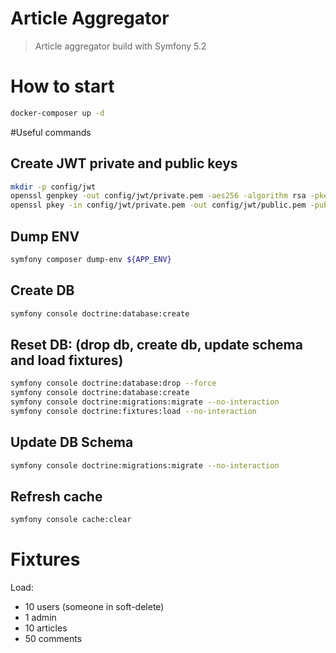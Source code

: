 # Article Aggregator

> Article aggregator build with Symfony 5.2

# How to start

```bash
docker-composer up -d
```

#Useful commands

## Create JWT private and public keys
```bash
mkdir -p config/jwt
openssl genpkey -out config/jwt/private.pem -aes256 -algorithm rsa -pkeyopt rsa_keygen_bits:4096 -pass pass:${JWT_PASSPHRASE}
openssl pkey -in config/jwt/private.pem -out config/jwt/public.pem -pubout -passin pass:${JWT_PASSPHRASE}
```

## Dump ENV
```bash
symfony composer dump-env ${APP_ENV}
```

## Create DB
```bash
symfony console doctrine:database:create
```

## Reset DB: (drop db, create db, update schema and load fixtures)
```bash
symfony console doctrine:database:drop --force
symfony console doctrine:database:create
symfony console doctrine:migrations:migrate --no-interaction
symfony console doctrine:fixtures:load --no-interaction
```

## Update DB Schema
```bash
symfony console doctrine:migrations:migrate --no-interaction
```

## Refresh cache
```bash
symfony console cache:clear
```

# Fixtures

Load:

* 10 users (someone in soft-delete)
* 1 admin
* 10 articles
* 50 comments